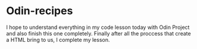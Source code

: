 # Odin-recipes 
I hope to understand everything in my code lesson today with Odin Project and also finish this one completely.
Finally after all the proccess that create a HTML bring to us, I complete my lesson.
